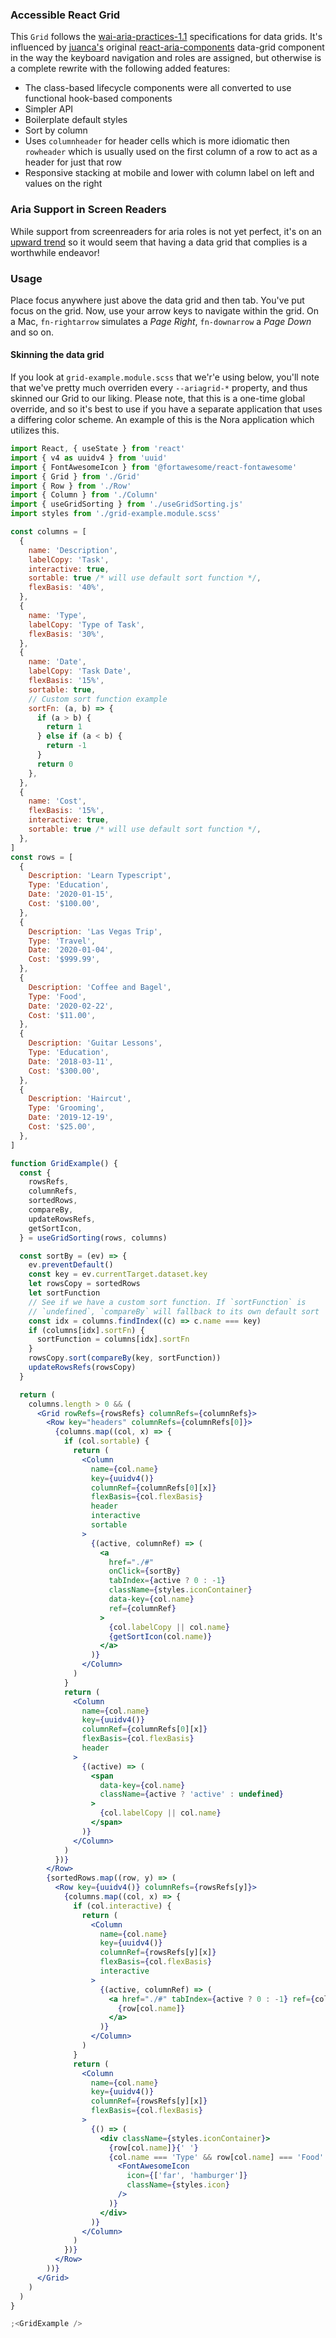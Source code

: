 ### Accessible React Grid

This `Grid` follows the [wai-aria-practices-1.1](https://www.w3.org/TR/wai-aria-practices-1.1/#grid) specifications for data grids. It's influenced by [juanca's](https://github.com/juanca) original [react-aria-components](https://github.com/juanca/react-aria-components) data-grid component in the way the keyboard navigation and roles are assigned, but otherwise is a complete rewrite with the following added features:

- The class-based lifecycle components were all converted to use functional hook-based components
- Simpler API
- Boilerplate default styles
- Sort by column
- Uses `columnheader` for header cells which is more idiomatic then `rowheader` which is usually used on the first column of
  a row to act as a header for just that row
- Responsive stacking at mobile and lower with column label on left and values on the right

### Aria Support in Screen Readers

While support from screenreaders for aria roles is not yet perfect, it's on an [upward trend](https://www.powermapper.com/tests/screen-readers/aria/) so it would seem that having a data grid that complies is a worthwhile endeavor!

### Usage

Place focus anywhere just above the data grid and then tab. You've put focus on the grid. Now, use your arrow keys to navigate within the grid. On a Mac, `fn-rightarrow` simulates a _Page Right_, `fn-downarrow` a _Page Down_ and so on.

#### Skinning the data grid

If you look at `grid-example.module.scss` that we'r'e using below, you'll note that we've
pretty much overriden every `--ariagrid-*` property, and thus skinned our Grid to our
liking. Please note, that this is a one-time global override, and so it's best to use if you
have a separate application that uses a differing color scheme. An example of this is the
Nora application which utilizes this.

```jsx
import React, { useState } from 'react'
import { v4 as uuidv4 } from 'uuid'
import { FontAwesomeIcon } from '@fortawesome/react-fontawesome'
import { Grid } from './Grid'
import { Row } from './Row'
import { Column } from './Column'
import { useGridSorting } from './useGridSorting.js'
import styles from './grid-example.module.scss'

const columns = [
  {
    name: 'Description',
    labelCopy: 'Task',
    interactive: true,
    sortable: true /* will use default sort function */,
    flexBasis: '40%',
  },
  {
    name: 'Type',
    labelCopy: 'Type of Task',
    flexBasis: '30%',
  },
  {
    name: 'Date',
    labelCopy: 'Task Date',
    flexBasis: '15%',
    sortable: true,
    // Custom sort function example
    sortFn: (a, b) => {
      if (a > b) {
        return 1
      } else if (a < b) {
        return -1
      }
      return 0
    },
  },
  {
    name: 'Cost',
    flexBasis: '15%',
    interactive: true,
    sortable: true /* will use default sort function */,
  },
]
const rows = [
  {
    Description: 'Learn Typescript',
    Type: 'Education',
    Date: '2020-01-15',
    Cost: '$100.00',
  },
  {
    Description: 'Las Vegas Trip',
    Type: 'Travel',
    Date: '2020-01-04',
    Cost: '$999.99',
  },
  {
    Description: 'Coffee and Bagel',
    Type: 'Food',
    Date: '2020-02-22',
    Cost: '$11.00',
  },
  {
    Description: 'Guitar Lessons',
    Type: 'Education',
    Date: '2018-03-11',
    Cost: '$300.00',
  },
  {
    Description: 'Haircut',
    Type: 'Grooming',
    Date: '2019-12-19',
    Cost: '$25.00',
  },
]

function GridExample() {
  const {
    rowsRefs,
    columnRefs,
    sortedRows,
    compareBy,
    updateRowsRefs,
    getSortIcon,
  } = useGridSorting(rows, columns)

  const sortBy = (ev) => {
    ev.preventDefault()
    const key = ev.currentTarget.dataset.key
    let rowsCopy = sortedRows
    let sortFunction
    // See if we have a custom sort function. If `sortFunction` is
    // `undefined`, `compareBy` will fallback to its own default sort
    const idx = columns.findIndex((c) => c.name === key)
    if (columns[idx].sortFn) {
      sortFunction = columns[idx].sortFn
    }
    rowsCopy.sort(compareBy(key, sortFunction))
    updateRowsRefs(rowsCopy)
  }

  return (
    columns.length > 0 && (
      <Grid rowRefs={rowsRefs} columnRefs={columnRefs}>
        <Row key="headers" columnRefs={columnRefs[0]}>
          {columns.map((col, x) => {
            if (col.sortable) {
              return (
                <Column
                  name={col.name}
                  key={uuidv4()}
                  columnRef={columnRefs[0][x]}
                  flexBasis={col.flexBasis}
                  header
                  interactive
                  sortable
                >
                  {(active, columnRef) => (
                    <a
                      href="./#"
                      onClick={sortBy}
                      tabIndex={active ? 0 : -1}
                      className={styles.iconContainer}
                      data-key={col.name}
                      ref={columnRef}
                    >
                      {col.labelCopy || col.name}
                      {getSortIcon(col.name)}
                    </a>
                  )}
                </Column>
              )
            }
            return (
              <Column
                name={col.name}
                key={uuidv4()}
                columnRef={columnRefs[0][x]}
                flexBasis={col.flexBasis}
                header
              >
                {(active) => (
                  <span
                    data-key={col.name}
                    className={active ? 'active' : undefined}
                  >
                    {col.labelCopy || col.name}
                  </span>
                )}
              </Column>
            )
          })}
        </Row>
        {sortedRows.map((row, y) => (
          <Row key={uuidv4()} columnRefs={rowsRefs[y]}>
            {columns.map((col, x) => {
              if (col.interactive) {
                return (
                  <Column
                    name={col.name}
                    key={uuidv4()}
                    columnRef={rowsRefs[y][x]}
                    flexBasis={col.flexBasis}
                    interactive
                  >
                    {(active, columnRef) => (
                      <a href="./#" tabIndex={active ? 0 : -1} ref={columnRef}>
                        {row[col.name]}
                      </a>
                    )}
                  </Column>
                )
              }
              return (
                <Column
                  name={col.name}
                  key={uuidv4()}
                  columnRef={rowsRefs[y][x]}
                  flexBasis={col.flexBasis}
                >
                  {() => (
                    <div className={styles.iconContainer}>
                      {row[col.name]}{' '}
                      {col.name === 'Type' && row[col.name] === 'Food' && (
                        <FontAwesomeIcon
                          icon={['far', 'hamburger']}
                          className={styles.icon}
                        />
                      )}
                    </div>
                  )}
                </Column>
              )
            })}
          </Row>
        ))}
      </Grid>
    )
  )
}

;<GridExample />
```
